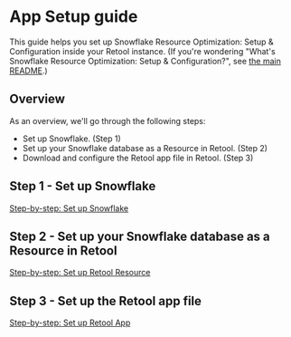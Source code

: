 # App Setup guide

This guide helps you set up Snowflake Resource Optimization: Setup & Configuration inside your Retool instance. (If you're wondering "What's Snowflake Resource Optimization: Setup & Configuration?", see [the main README](../README.md).)

## Overview
As an overview, we'll go through the following steps:

* Set up Snowflake. (Step 1)
* Set up your Snowflake database as a Resource in Retool. (Step 2)
* Download and configure the Retool app file in Retool. (Step 3)

## Step 1 - Set up Snowflake
[Step-by-step: Set up Snowflake](./set-up-snowflake.md)

## Step 2 - Set up your Snowflake database as a Resource in Retool
[Step-by-step: Set up Retool Resource](./set-up-retool-resource.md)

## Step 3 - Set up the Retool app file
[Step-by-step: Set up Retool App](./set-up-retool-app.md)
